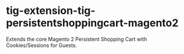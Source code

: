 # tig-extension-tig-persistentshoppingcart-magento2
Extends the core Magento 2 Persistent Shopping Cart with Cookies/Sessions for Guests.
